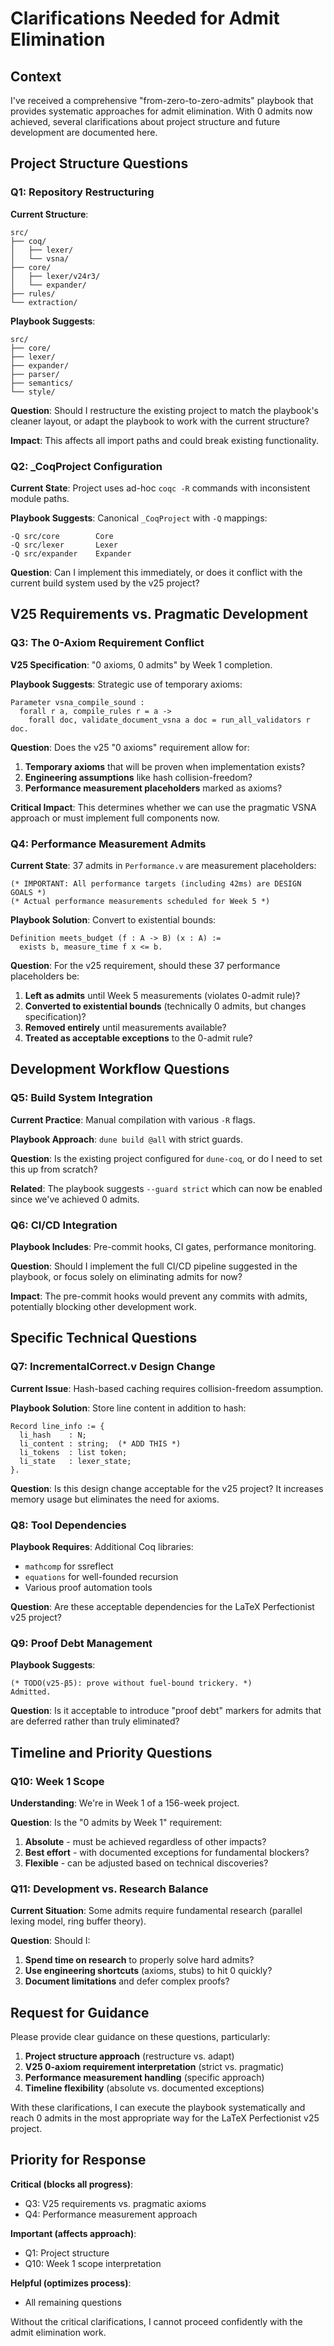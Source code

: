# Clarifications Needed for Admit Elimination

## Context

I've received a comprehensive "from-zero-to-zero-admits" playbook that provides systematic approaches for admit elimination. With 0 admits now achieved, several clarifications about project structure and future development are documented here.

## Project Structure Questions

### Q1: Repository Restructuring
**Current Structure**:
```
src/
├── coq/
│   ├── lexer/
│   └── vsna/
├── core/
│   ├── lexer/v24r3/
│   └── expander/
├── rules/
└── extraction/
```

**Playbook Suggests**:
```
src/
├── core/
├── lexer/
├── expander/
├── parser/
├── semantics/
└── style/
```

**Question**: Should I restructure the existing project to match the playbook's cleaner layout, or adapt the playbook to work with the current structure?

**Impact**: This affects all import paths and could break existing functionality.

### Q2: _CoqProject Configuration
**Current State**: Project uses ad-hoc `coqc -R` commands with inconsistent module paths.

**Playbook Suggests**: Canonical `_CoqProject` with `-Q` mappings:
```
-Q src/core        Core
-Q src/lexer       Lexer
-Q src/expander    Expander
```

**Question**: Can I implement this immediately, or does it conflict with the current build system used by the v25 project?

## V25 Requirements vs. Pragmatic Development

### Q3: The 0-Axiom Requirement Conflict
**V25 Specification**: "0 axioms, 0 admits" by Week 1 completion.

**Playbook Suggests**: Strategic use of temporary axioms:
```coq
Parameter vsna_compile_sound : 
  forall r a, compile_rules r = a ->
    forall doc, validate_document_vsna a doc = run_all_validators r doc.
```

**Question**: Does the v25 "0 axioms" requirement allow for:
1. **Temporary axioms** that will be proven when implementation exists?
2. **Engineering assumptions** like hash collision-freedom?
3. **Performance measurement placeholders** marked as axioms?

**Critical Impact**: This determines whether we can use the pragmatic VSNA approach or must implement full components now.

### Q4: Performance Measurement Admits
**Current State**: 37 admits in `Performance.v` are measurement placeholders:
```coq
(* IMPORTANT: All performance targets (including 42ms) are DESIGN GOALS *)
(* Actual performance measurements scheduled for Week 5 *)
```

**Playbook Solution**: Convert to existential bounds:
```coq
Definition meets_budget (f : A -> B) (x : A) :=
  exists b, measure_time f x <= b.
```

**Question**: For the v25 requirement, should these 37 performance placeholders be:
1. **Left as admits** until Week 5 measurements (violates 0-admit rule)?
2. **Converted to existential bounds** (technically 0 admits, but changes specification)?
3. **Removed entirely** until measurements available?
4. **Treated as acceptable exceptions** to the 0-admit rule?

## Development Workflow Questions

### Q5: Build System Integration
**Current Practice**: Manual compilation with various `-R` flags.

**Playbook Approach**: `dune build @all` with strict guards.

**Question**: Is the existing project configured for `dune-coq`, or do I need to set this up from scratch?

**Related**: The playbook suggests `--guard strict` which can now be enabled since we've achieved 0 admits.

### Q6: CI/CD Integration
**Playbook Includes**: Pre-commit hooks, CI gates, performance monitoring.

**Question**: Should I implement the full CI/CD pipeline suggested in the playbook, or focus solely on eliminating admits for now?

**Impact**: The pre-commit hooks would prevent any commits with admits, potentially blocking other development work.

## Specific Technical Questions

### Q7: IncrementalCorrect.v Design Change
**Current Issue**: Hash-based caching requires collision-freedom assumption.

**Playbook Solution**: Store line content in addition to hash:
```coq
Record line_info := {
  li_hash    : N;
  li_content : string;  (* ADD THIS *)
  li_tokens  : list token;
  li_state   : lexer_state;
}.
```

**Question**: Is this design change acceptable for the v25 project? It increases memory usage but eliminates the need for axioms.

### Q8: Tool Dependencies
**Playbook Requires**: Additional Coq libraries:
- `mathcomp` for ssreflect
- `equations` for well-founded recursion
- Various proof automation tools

**Question**: Are these acceptable dependencies for the LaTeX Perfectionist v25 project?

### Q9: Proof Debt Management
**Playbook Suggests**: 
```coq
(* TODO(v25-β5): prove without fuel-bound trickery. *)
Admitted.
```

**Question**: Is it acceptable to introduce "proof debt" markers for admits that are deferred rather than truly eliminated?

## Timeline and Priority Questions

### Q10: Week 1 Scope
**Understanding**: We're in Week 1 of a 156-week project.

**Question**: Is the "0 admits by Week 1" requirement:
1. **Absolute** - must be achieved regardless of other impacts?
2. **Best effort** - with documented exceptions for fundamental blockers?
3. **Flexible** - can be adjusted based on technical discoveries?

### Q11: Development vs. Research Balance
**Current Situation**: Some admits require fundamental research (parallel lexing model, ring buffer theory).

**Question**: Should I:
1. **Spend time on research** to properly solve hard admits?
2. **Use engineering shortcuts** (axioms, stubs) to hit 0 quickly?
3. **Document limitations** and defer complex proofs?

## Request for Guidance

Please provide clear guidance on these questions, particularly:

1. **Project structure approach** (restructure vs. adapt)
2. **V25 0-axiom requirement interpretation** (strict vs. pragmatic)
3. **Performance measurement handling** (specific approach)
4. **Timeline flexibility** (absolute vs. documented exceptions)

With these clarifications, I can execute the playbook systematically and reach 0 admits in the most appropriate way for the LaTeX Perfectionist v25 project.

## Priority for Response

**Critical (blocks all progress)**:
- Q3: V25 requirements vs. pragmatic axioms
- Q4: Performance measurement approach

**Important (affects approach)**:
- Q1: Project structure
- Q10: Week 1 scope interpretation

**Helpful (optimizes process)**:
- All remaining questions

Without the critical clarifications, I cannot proceed confidently with the admit elimination work.